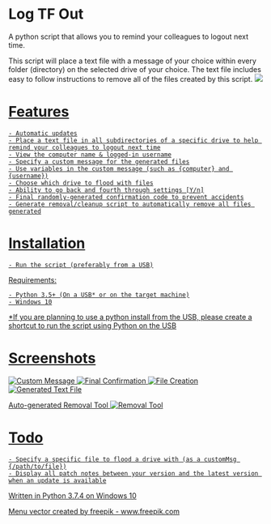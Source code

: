 # Log TF Out
A python script that allows you to remind your colleagues to logout next time.

This script will place a text file with a message of your choice within every folder (directory) on the selected drive of your choice.
The text file includes easy to follow instructions to remove all of the files created by this script.
<a href="https://github.com/smcclennon/LTFO/releases/latest/download/LTFO.py"><img src="https://smcclennon.github.io/update/download.png">
  
# Features
```
- Automatic updates
- Place a text file in all subdirectories of a specific drive to help remind your colleagues to logout next time
- View the computer name & logged-in username
- Specify a custom message for the generated files
- Use variables in the custom message (such as {computer} and {username})
- Choose which drive to flood with files
- Ability to go back and fourth through settings [Y/n]
- Final randomly-generated confirmation code to prevent accidents
- Generate removal/cleanup script to automatically remove all files generated
```
  
# Installation
`- Run the script (preferably from a USB)`

Requirements:
```
- Python 3.5+ (On a USB* or on the target machine)
- Windows 10
```

*If you are planning to use a python install from the USB, please create a shortcut to run the script using Python on the USB

# Screenshots
![Custom Message](https://i.imgur.com/jduRLVy.png)
![Final Confirmation](https://i.imgur.com/9imtxIz.png)
![File Creation](https://i.imgur.com/MpsIZ33.png)
![Generated Text File](https://i.imgur.com/JlrQupc.png)

Auto-generated Removal Tool
![Removal Tool](https://i.imgur.com/qt1gytt.png)

# Todo
```
- Specify a specific file to flood a drive with (as a customMsg {/path/to/file})
- Display all patch notes between your version and the latest version when an update is available
```

Written in Python 3.7.4 on Windows 10

<a href="https://www.freepik.com/free-photos-vectors/menu">Menu vector created by freepik - www.freepik.com</a>
